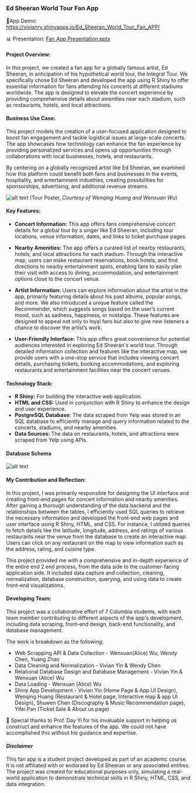 ### Ed Sheeran World Tour Fan App 

🔗App Demo: https://vivianry.shinyapps.io/Ed_Sheeran_World_Tour_Fan_APP/

📊 Presentation: [Fan App  Presentation.pptx](https://github.com/user-attachments/files/16776834/Fan.App.Presentation.pptx)

#### Project Overview:
In this project, we created a fan app for a globally famous artist, Ed Sheeran, in anticipation of his hypothetical world tour, the Integral Tour. We specifically chose Ed Sheeran and developed the app using R Shiny to offer essential information for fans attending his concerts at different stadiums worldwide. The app is designed to elevate the concert experience by providing comprehensive details about amenities near each stadium, such as restaurants, hotels, and local attractions.

#### Business Use Case:
This project models the creation of a user-focused application designed to boost fan engagement and tackle logistical issues at large-scale concerts. The app showcases how technology can enhance the fan experience by providing personalized services and opens up opportunities through collaborations with local businesses, hotels, and restaurants.

By centering on a globally recognized artist like Ed Sheeran, we examined how this platform could benefit both fans and businesses in the events, hospitality, and entertainment industries, creating possibilities for sponsorships, advertising, and additional revenue streams.

![alt text](https://github.com/user-attachments/assets/231273d4-a00b-4d4e-936e-dabf9025e558)
(Tour Poster, *Courtesy of Wenqing Huang and Wenxuan Wu*)

#### Key Features:
- **Concert Information:** This app offers fans comprehensive concert details for a global tour by a singer like Ed Sheeran, including tour locations, venue information, dates, and links to ticket purchase pages.
  
- **Nearby Amenities:** The app offers a curated list of nearby restaurants, hotels, and local attractions for each stadium. Through the interactive map, users can make restaurant reservations, book hotels, and find directions to nearby entertainment spots, enabling fans to easily plan their visit with access to dining, accommodation, and entertainment options close to the concert venue.
  
- **Artist Information:** Users can explore information about the artist in the app, primarily featuring details about his past albums, popular songs, and more. We also introduced a unique feature called the Recommender, which suggests songs based on the user’s current mood, such as sadness, happiness, or nostalgia. These features are designed to appeal not only to loyal fans but also to give new listeners a chance to discover the artist’s work.

- **User-Friendly Interface:** This app offers great convenience for potential audiences interested in exploring Ed Sheeran's world tour. Through detailed information collection and features like the interactive map, we provide users with a one-stop service that includes viewing concert details, purchasing tickets, booking accommodations, and exploring restaurants and entertainment facilities near the concert venues.

#### Technology Stack:
- **R Shiny:** For building the interactive web application.
- **HTML and CSS:** Used in conjunction with R Shiny to enhance the design and user experience.
- **PostgreSQL Database:** The data scraped from Yelp was stored in an SQL database to efficiently manage and query information related to the concerts, stadiums, and nearby amenities.
- **Data Sources:** The data on restaurants, hotels, and attractions were scraped from Yelp using APIs.

#### Database Schema
![alt text](https://github.com/user-attachments/assets/371ec637-78f3-44a5-a305-30f4d1c09b4e)

#### My Contribution and Reflection:
In this project, I was primarily responsible for designing the UI interface and creating front-end pages for concert information and nearby amenities. After gaining a thorough understanding of the data backend and the relationships between the tables, I efficiently used SQL queries to retrieve the necessary information and developed the front-end web pages and user interface using R Shiny, HTML, and CSS. For instance, I utilized queries to fetch details like the latitude, longitude, address, and ratings of various restaurants near the venue from the database to create an interactive map. Users can click on any restaurant on the map to view information such as the address, rating, and cuisine type.

This project provided me with a comprehensive and in-depth experience of the entire end 2 end process, from the data side to the customer-facing application side. It included data capture and collection, cleaning, normalization, database construction, querying, and using data to create front-end visualizations.

#### Developing Team:
This project was a collaborative effort of 7 Columbia students, with each team member contributing to different aspects of the app's development, including data scraping, front-end design, back-end functionality, and database management.

The work is breakdown as the following:
- Web Scrapping API & Data Collection - Wenxuan(Alice) Wu, Wendy Chen, Yuang Zhao
- Data Cleaning and Normalization - Vivian Yin & Wendy Chen
- Relational Database Design and Database Management - Vivian Yin & Wenxuan (Alice) Wu
- Data Loading - Wenxuan (Alice) Wu
- Shiny App Development - Vivian Yin (Home Page & App UI Design), Wenqing Huang (Restaurant & Hotel page, Interactive map & app UI Design), Shuwen Chen (Discography & Music Recommendation page), Yifei Pan (Ticket Sale & About us page)

 🎉 Special thanks to Prof. Day Yi for his invaluable support in helping us construct and enhance the features of the app. We could not have accomplished this without his guidance and expertise.
 
#### *Disclaimer*
This fan app is a student project developed as part of an academic course. It is not affiliated with or endorsed by Ed Sheeran or any associated entities. The project was created for educational purposes only, simulating a real-world application to demonstrate technical skills in R Shiny, HTML, CSS, and data integration.
